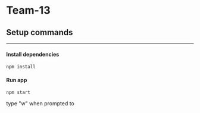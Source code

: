 # Team-13

## Setup commands
---
#### Install dependencies
```
npm install
```

#### Run app
```
npm start
```
type "w" when prompted to